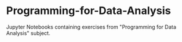 # Programming-for-Data-Analysis

Jupyter Notebooks containing exercises from "Programming for Data Analysis" subject.
